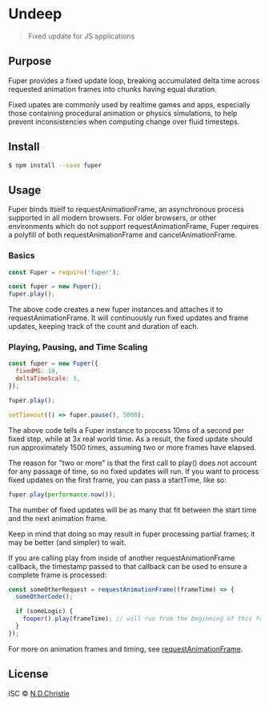 # Undeep

> Fixed update for JS applications

## Purpose

Fuper provides a fixed update loop, breaking accumulated delta time across requested animation frames into chunks having equal duration.

Fixed upates are commonly used by realtime games and apps, especially those containing procedural animation or physics simulations, to help prevent inconsistencies when computing change over fluid timesteps.

## Install

``` bash
$ npm install --save fuper
```

## Usage

Fuper binds itself to requestAnimationFrame, an asynchronous process supported in all modern browsers.  For older browsers, or other environments which do not support requestAnimationFrame, Fuper requires a polyfill of both requestAnimationFrame and cancelAnimationFrame.

### Basics

```js
const Fuper = require('fuper');

const fuper = new Fuper();
fuper.play();
```

The above code creates a new fuper instances and attaches it to requestAnimationFrame.  It will continuously run fixed updates and frame updates, keeping track of the count and duration of each.

### Playing, Pausing, and Time Scaling

```js
const fuper = new Fuper({
  fixedMS: 10,
  deltaTimeScale: 3,
});

fuper.play();

setTimeout(() => fuper.pause(), 5000);
```

The above code tells a Fuper instance to process 10ms of a second per fixed step, while at 3x real world time.  As a result, the fixed update should run approximately 1500 times, assuming two or more frames have elapsed.

The reason for "two or more" is that the first call to play() does not account for any passage of time, so no fixed updates will run.  If you want to process fixed updates on the first frame, you can pass a startTime, like so:

```js
fuper.play(performance.now());
```

The number of fixed updates will be as many that fit between the start time and the next animation frame.

Keep in mind that doing so may result in fuper processing partial frames; it may be better (and simpler) to wait.

If you are calling play from inside of another requestAnimationFrame callback, the timestamp passed to that callback can be used to ensure a complete frame is processed:

```js
const someOtherRequest = requestAnimationFrame((frameTime) => {
  someOtherCode();

  if (someLogic) {
    fooper().play(frameTime); // will run from the beginning of this frame
  }
});
```

For more on animation frames and timing, see [requestAnimationFrame](https://developer.mozilla.org/en-US/docs/Web/API/window/requestAnimationFrame).

## License

ISC © [N.D.Christie](https://github.com/ndchristie)
